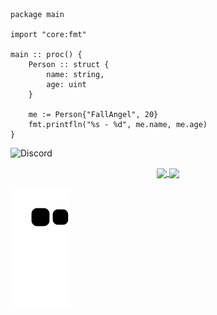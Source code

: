 ```odin
package main

import "core:fmt"

main :: proc() {
    Person :: struct {
        name: string,
        age: uint
    }

    me := Person{"FallAngel", 20}
    fmt.printfln("%s - %d", me.name, me.age)
}
```

![Discord](https://dcbadge.vercel.app/api/shield/335803503715024906)

<p align="center">
  <a href="https://github.com/FallAngel1337">
    <img align="center"
         src="https://github-readme-stats.vercel.app/api?username=FallAngel1337&show_icons=true&include_all_commits=true&count_private=true&theme=apprentice&hide_border=true&bg_color=0D1117" />
  </a>
    
  <a href="https://github.com/FallAngel1337">
    <img align="center"
         src="https://github-readme-stats.vercel.app/api/top-langs?username=FallAngel1337&show_icons=true&include_all_commits=true&count_private=true&theme=apprentice&hide_border=true&bg_color=0D1117&layout=compact"
    />
</p>

![Snake](https://raw.githubusercontent.com/FallAngel1337/FallAngel1337/output/github-contribution-grid-snake.svg)
